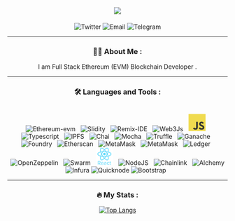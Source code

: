 <div align="center">
  <div id="header" align="center">
    <img src="https://thumbs.gfycat.com/EqualPowerfulKoodoo-size_restricted.gif" width="500"/>

  <!--   <p>
        <strong>
          In The Ethereum We Believe
        </strong>
    </p> -->
  </div>

  <br />

  <div id="badges" align="center">
    <img src="https://img.shields.io/badge/twitter-@PSarkhan-yellow" alt="Twitter" title="@PSarkhan"/>
    <img src="https://img.shields.io/badge/email-poor123mn%40gmail.com-blue" alt="Email" title="poor123mn@gmail.com"/>
    <img src="https://img.shields.io/badge/telegram-https%3A%2F%2Ft.me%2FPooriaGg__eth-red" alt="Telegram" title="PooriaGg__eth"/>
  </div>

  ---

  ### :man_technologist: About Me :
  I am Full Stack Ethereum (EVM) Blockchain Developer .

  ---

  ### :hammer_and_wrench: Languages and Tools :
  <br />
  <div align="center">
    <img src="https://simpleicons.org/icons/ethereum.svg" title="Ethereum-evm" alt="Ethereum-evm" width="40" height="40"/>&nbsp;&nbsp;
    <img src="https://cdn.jsdelivr.net/gh/devicons/devicon/icons/solidity/solidity-original.svg" title="Solidity (Love) !" alt="Slidity" width="40" height="40"/>&nbsp;&nbsp;
    <img src="https://cdn-images-1.medium.com/v2/resize:fit:1200/1*ekpA3dXdUbEnbC_IPxT9yQ.png" title="Remix-IDE" alt="Remix-IDE" width="40" height="40"/>&nbsp;&nbsp;
    <img src="https://github.com/web3/web3.js/blob/1.x/assets/logo/web3js.jpg" title="Web3Js" alt="Web3Js" width="40" height="40"/>&nbsp;&nbsp;
    <img src="https://github.com/devicons/devicon/blob/master/icons/javascript/javascript-original.svg" title="JavaScript" alt="JavaScript" width="40" height="40"/>&nbsp;&nbsp;
    <img src="https://cdn.worldvectorlogo.com/logos/typescript.svg" title="Typescript" alt="Typescript" width="40" height="40"/>&nbsp;&nbsp;
    <img src="https://docs.ipfs.tech/images/ipfs-logo.svg" title="IPFS" alt="IPFS" width="40" height="40"/>&nbsp;&nbsp;
    <img src="https://simpleicons.org/icons/chai.svg" title="Chai" alt="Chai" width="40" height="40"/>&nbsp;&nbsp;
    <img src="https://simpleicons.org/icons/mocha.svg" title="Mocha" alt="Mocha" width="40" height="40"/>&nbsp;&nbsp;
    <img src="https://trufflesuite.com/img/truffle-logomark.svg" title="Truffle" alt="Truffle" width="40" height="40"/>&nbsp;&nbsp;
    <img src="https://trufflesuite.com/img/ganache-logomark.svg" title="Ganache" alt="Ganache" width="40" height="40"/>&nbsp;&nbsp;
    <img src="https://avatars.githubusercontent.com/u/99892494?s=280&v=4" title="Foundry" alt="Foundry" width="40" height="40"/>&nbsp;&nbsp;
    <img src="https://etherscan.io/images/brandassets/etherscan-logo-circle.svg" title="Etherscan" alt="Etherscan" width="40" height="40"/>&nbsp;&nbsp;
    <img src="https://seeklogo.com/images/M/metamask-logo-09EDE53DBD-seeklogo.com.png" title="MetaMask" alt="MetaMask" width="40" height="40"/>&nbsp;&nbsp;
    <img src="https://support.metamask.io/hc/article_attachments/6974707389467/mceclip1.png" title="MetaMask-Flask" alt="MetaMask" width="40" height="40"/>&nbsp;&nbsp;
    <img src="https://developers.ledger.com/assets/img/logos/ledger-square.svg" title="Ledger" alt="Ledger" width="40" height="40"/>&nbsp;&nbsp;
    <img src="https://avatars.githubusercontent.com/u/20820676?s=100&v=4" title="OpenZeppelin" alt="OpenZeppelin" width="45" height="45"/>&nbsp;&nbsp;
    <img src="https://pbs.twimg.com/profile_images/1576922177064112129/CcyNx_zo_400x400.jpg" title="Swarm" alt="Swarm" width="40" height="40"/>&nbsp;&nbsp;
    <img src="https://github.com/devicons/devicon/blob/master/icons/react/react-original-wordmark.svg" title="React-JS" alt="React-JS" width="40" height="40"/>&nbsp;&nbsp;
    <img src="https://cdn.icon-icons.com/icons2/512/PNG/96/prog-nodejs01_icon-icons.com_50781.png" title="NodeJS" alt="NodeJS" width="40" height="40"/>&nbsp;&nbsp;
    <img src="https://cryptologos.cc/logos/chainlink-link-logo.svg?v=024" title="Chainlink" alt="Chainlink" width="40" height="40"/>&nbsp;&nbsp;
    <img src="https://encrypted-tbn0.gstatic.com/images?q=tbn:ANd9GcTFDwZ2awHVh81UjrJxa6zrRkWECMcDB0UE6N25TU4xXRSudhJ2p1oaE87UVYtS24iceMM&usqp=CAU" title="Alchemy" alt="Alchemy" width="40" height="40"/>
    <img src="https://images.crunchbase.com/image/upload/c_lpad,h_256,w_256,f_auto,q_auto:eco,dpr_1/blkhxycyoyj4zk4trcjo" title="Infura" alt="Infura" width="45" height="45"/>
    <img src="https://encrypted-tbn0.gstatic.com/images?q=tbn:ANd9GcTYw0aj4WJNxacgG27hdqsi4oDkcydNudLq7Smozf4Rvt0XxkRnxUsec1W_VZmBGz0st2w&usqp=CAU" title="Quicknode" alt="Quicknode" width="50" height="50"/>
    <img src="https://getbootstrap.com/docs/5.3/assets/brand/bootstrap-logo-shadow.png" title="Bootstrap" alt="Bootstrap" width="50" height="45"/>&nbsp;&nbsp;
  </div>

  ---

  ### :fire: My Stats :
  [![Top Langs](https://github-readme-stats.vercel.app/api/top-langs/?username=pooriagg&layout=compact&theme=vision-friendly-dark)](https://github.com/anuraghazra/github-readme-stats)
</div>
